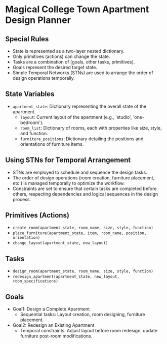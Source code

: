 # Magical College Town Apartment Design Planner

## Special Rules

- State is represented as a two-layer nested dictionary.
- Only primitives (actions) can change the state.
- Tasks are a combination of [goals, other tasks, primitives].
- Goals represent the desired target state.
- Simple Temporal Networks (STNs) are used to arrange the order of design operations temporally.

## State Variables

- `apartment_state`: Dictionary representing the overall state of the apartment.
  - `layout`: Current layout of the apartment (e.g., 'studio', 'one-bedroom').
  - `room_list`: Dictionary of rooms, each with properties like size, style, and function.
  - `furniture_positions`: Dictionary detailing the positions and orientations of furniture items.

## Using STNs for Temporal Arrangement

- STNs are employed to schedule and sequence the design tasks.
- The order of design operations (room creation, furniture placement, etc.) is managed temporally to optimize the workflow.
- Constraints are set to ensure that certain tasks are completed before others, respecting dependencies and logical sequences in the design process.

## Primitives (Actions)

- `create_room(apartment_state, room_name, size, style, function)`
- `place_furniture(apartment_state, item, room_name, position, orientation)`
- `change_layout(apartment_state, new_layout)`

## Tasks

- `design_room(apartment_state, room_name, size, style, function)`
- `redesign_apartment(apartment_state, new_layout, room_specifications)`

## Goals

- Goal1: Design a Complete Apartment
  - Sequential tasks: Layout creation, room designing, furniture placement.
- Goal2: Redesign an Existing Apartment
  - Temporal constraints: Adjust layout before room redesign, update furniture post-room modifications.
